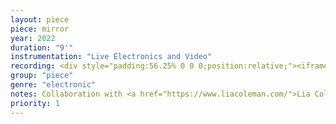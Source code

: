 ```yaml
---
layout: piece
piece: mirror
year: 2022
duration: "9'"
instrumentation: "Live Electronics and Video"
recording: <div style="padding:56.25% 0 0 0;position:relative;"><iframe src="https://player.vimeo.com/video/762363875?h=6cc6db5a94&amp;badge=0&amp;autopause=0&amp;player_id=0&amp;app_id=58479" frameborder="0" allow="autoplay; fullscreen; picture-in-picture" allowfullscreen style="position:absolute;top:0;left:0;width:100%;height:100%;" title="In this place."></iframe></div><script src="https://player.vimeo.com/api/player.js"></script>
group: "piece"
genre: "electronic"
notes: Collaboration with <a href="https://www.liacoleman.com/">Lia Coleman</a>
priority: 1
---
```


